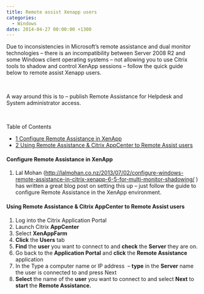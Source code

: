```yaml
---
title: Remote assist Xenapp users
categories:
  - Windows
date: 2014-04-27 00:00:00 +1300
---
```

Due to inconsistencies in Microsoft’s remote assistance and dual monitor technologies – there is an incompatibility between Server 2008 R2 and some Windows client operating systems – not allowing you to use Citrix tools to shadow and control XenApp sessions &#8211; follow the quick guide below to remote assist Xenapp users.

&nbsp;

A way around this is to – publish Remote Assistance for Helpdesk and System administrator access.

&nbsp;

<div id="toc_container" class="no_bullets">
  <p class="toc_title">
    Table of Contents
  </p>
  
  <ul class="toc_list">
    <li>
      <a href="#Configure_Remote_Assistance_in_XenApp"><span class="toc_number toc_depth_1">1</span> Configure Remote Assistance in XenApp</a>
    </li>
    <li>
      <a href="#Using_Remote_Assistance_Citrix_AppCenter_to_Remote_Assist_users"><span class="toc_number toc_depth_1">2</span> Using Remote Assistance & Citrix AppCenter to Remote Assist users</a>
    </li>
  </ul>
</div>

#### <span id="Configure_Remote_Assistance_in_XenApp">Configure Remote Assistance in XenApp</span>


  1. Lal Mohan (<a title="Configure-windows-remote-assistance-in-citrix-xenapp-6-5" href="http://lalmohan.co.nz/2013/07/02/configure-windows-remote-assistance-in-citrix-xenapp-6-5-for-multi-monitor-shadowing/" target="_blank">http://lalmohan.co.nz/2013/07/02/configure-windows-remote-assistance-in-citrix-xenapp-6-5-for-multi-monitor-shadowing/</a> ) has written a great blog post on setting this up – just follow the guide to configure Remote Assistance in the XenApp environment.


#### <span id="Using_Remote_Assistance_Citrix_AppCenter_to_Remote_Assist_users">Using Remote Assistance & Citrix AppCenter to Remote Assist users</span>


  1. Log into the Citrix Application Portal
  2. Launch Citrix **AppCenter**
  3. Select **XenAppFarm**
  4. **Click** the **Users** tab
  5. **Find** the **user** you want to connect to and **check** the **Server** they are on.
  6. Go back to the **Application Portal** and **click** the **Remote Assistance** application
  7. In the Type a computer name or IP address  &#8211; **type** in the **Server** name the user is connected to and press Next
  8. **Select** the name of the **user** you want to connect to and select **Next** to **start** the **Remote Assistance.**

